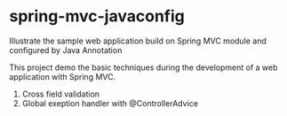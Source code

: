 # spring-mvc-javaconfig
Illustrate the sample web application build on Spring MVC module and configured by Java Annotation

This project demo the basic techniques during the development of a web application with Spring MVC.

1. Cross field validation
2. Global exeption handler with @ControllerAdvice
